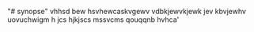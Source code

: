 "# synopse" 
vhhsd bew hsvhewcaskvgewv
vdbkjewvkjewk
jev kbvjewhv uovuchwigm h
jcs  hjkjscs mssvcms qouqqnb hvhca'
